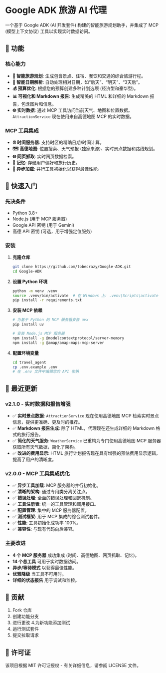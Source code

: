 # Google ADK 旅游 AI 代理

一个基于 Google ADK (AI 开发套件) 构建的智能旅游规划助手，并集成了 MCP (模型上下文协议) 工具以实现实时数据访问。

## 🌟 功能

### 核心能力
- **🧠 智能旅游规划**: 生成包含景点、住宿、餐饮和交通的综合旅游行程。
- **📅 智能日期解析**: 自动处理相对日期，如“后天”、“明天”、“3天后”。
- **💰 预算优化**: 根据您的预算创建多种计划选项 (经济型和豪华型)。
- **📊 可视化和 Markdown 报告**: 生成精美的 HTML 和详细的 Markdown 报告，包含图片和信息。
- **🌐 实时数据**: 通过 MCP 工具访问当前天气、地图和位置数据。`AttractionService` 现在使用来自高德地图 MCP 的实时数据。

### MCP 工具集成
- **⏰ 时间服务器**: 支持时区的精确日期/时间计算。
- **🗺️ 高德地图**: 位置搜索、天气预报 (独家来源)、实时景点数据和路线规划。
- **🌐 网页抓取**: 实时网页数据检索。
- **🧠 记忆**: 存储用户偏好和旅行历史。
- **🔄 异步加载**: 并行工具初始化以获得最佳性能。

## 🚀 快速入门

### 先决条件
- Python 3.8+
- Node.js (用于 MCP 服务器)
- Google API 密钥 (用于 Gemini)
- 高德 API 密钥 (可选，用于增强定位服务)

### 安装

1. **克隆仓库**
   ```bash
   git clone https://github.com/tobecrazy/Google-ADK.git
   cd Google-ADK
   ```

2. **设置 Python 环境**
   ```bash
   python -m venv .venv
   source .venv/bin/activate  # 在 Windows 上: .venv\Scripts\activate
   pip install -r requirements.txt
   ```

3. **安装 MCP 依赖**
   ```bash
   # 为基于 Python 的 MCP 服务器安装 uvx
   pip install uv
   
   # 安装 Node.js MCP 服务器
   npm install -g @modelcontextprotocol/server-memory
   npm install -g @amap/amap-maps-mcp-server
   ```

4. **配置环境变量**
   ```bash
   cd travel_agent
   cp .env.example .env
   # 在 .env 文件中编辑您的 API 密钥
   ```

## 🔄 最近更新

### v2.1.0 - 实时数据和报告增强
- ✅ **实时景点数据**: `AttractionService` 现在使用高德地图 MCP 检索实时景点信息，提供更准确、更及时的推荐。
- ✅ **Markdown 报告生成**: 除了 HTML，代理现在还生成详细的 Markdown 格式的旅行报告。
- ✅ **简化的天气服务**: `WeatherService` 已重构为专门使用高德地图 MCP 服务器获取所有天气数据，简化了架构。
- ✅ **改进的费用显示**: HTML 旅行计划报告现在具有增强的预估费用显示逻辑，提高了用户的清晰度。

### v2.0.0 - MCP 工具集成优化
- ✅ **异步工具加载**: MCP 服务器的并行初始化。
- ✅ **清晰的架构**: 通过专用类分离关注点。
- ✅ **错误处理**: 全面的错误处理和回退机制。
- ✅ **工具注册表**: 统一的工具管理和调用接口。
- ✅ **配置管理**: 集中的 MCP 服务器配置。
- ✅ **测试框架**: 用于 MCP 集成的综合测试套件。
- ✅ **性能**: 工具初始化成功率 100%。
- ✅ **兼容性**: 与现有代码向后兼容。

### 主要改进
- **4 个 MCP 服务器** 成功集成 (时间、高德地图、网页抓取、记忆)。
- **14 个总工具** 可用于实时数据访问。
- **异步/等待模式** 以获得最佳性能。
- **优雅降级** 当工具不可用时。
- **详细的状态报告** 用于调试和监控。

## 🤝 贡献

1. Fork 仓库
2. 创建功能分支
3. 进行更改
4.为新功能添加测试
5. 运行测试套件
6. 提交拉取请求

## 📄 许可证

该项目根据 MIT 许可证授权 - 有关详细信息，请参阅 LICENSE 文件。
